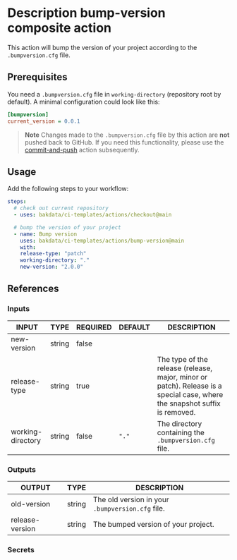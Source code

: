 # Description bump-version composite action

This action will bump the version of your project according to the `.bumpversion.cfg` file.

## Prerequisites

You need a `.bumpversion.cfg` file in `working-directory` (repository root by default). A minimal configuration could look like this:

```cfg
[bumpversion]
current_version = 0.0.1
```

> **Note**
> Changes made to the `.bumpversion.cfg` file by this action are **not** pushed back to GitHub. If you need this functionality, please use the [commit-and-push](https://github.com/bakdata/ci-templates/tree/main/actions/commit-and-push) action subsequently.

## Usage

Add the following steps to your workflow:

```yaml
steps:
  # check out current repository
  - uses: bakdata/ci-templates/actions/checkout@main

  # bump the version of your project
  - name: Bump version
    uses: bakdata/ci-templates/actions/bump-version@main
    with:
    release-type: "patch"
    working-directory: "."
    new-version: "2.0.0"
```

## References

### Inputs

<!-- AUTO-DOC-INPUT:START - Do not remove or modify this section -->

| INPUT             | TYPE   | REQUIRED | DEFAULT | DESCRIPTION                                                                                                                |
| ----------------- | ------ | -------- | ------- | -------------------------------------------------------------------------------------------------------------------------- |
| new-version       | string | false    |         |                                                                                                                            |
| release-type      | string | true     |         | The type of the release (release, major, minor or patch). Release is a special case, where the snapshot suffix is removed. |
| working-directory | string | false    | `"."`   | The directory containing the `.bumpversion.cfg` file.                                                                      |

<!-- AUTO-DOC-INPUT:END -->

### Outputs

<!-- AUTO-DOC-OUTPUT:START - Do not remove or modify this section -->

| OUTPUT          | TYPE   | DESCRIPTION                                      |
| --------------- | ------ | ------------------------------------------------ |
| old-version     | string | The old version in your `.bumpversion.cfg` file. |
| release-version | string | The bumped version of your project.              |

<!-- AUTO-DOC-OUTPUT:END -->

### Secrets

